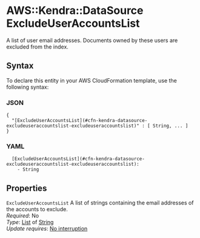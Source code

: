 # AWS::Kendra::DataSource ExcludeUserAccountsList<a name="aws-properties-kendra-datasource-excludeuseraccountslist"></a>

A list of user email addresses\. Documents owned by these users are excluded from the index\. 

## Syntax<a name="aws-properties-kendra-datasource-excludeuseraccountslist-syntax"></a>

To declare this entity in your AWS CloudFormation template, use the following syntax:

### JSON<a name="aws-properties-kendra-datasource-excludeuseraccountslist-syntax.json"></a>

```
{
  "[ExcludeUserAccountsList](#cfn-kendra-datasource-excludeuseraccountslist-excludeuseraccountslist)" : [ String, ... ]
}
```

### YAML<a name="aws-properties-kendra-datasource-excludeuseraccountslist-syntax.yaml"></a>

```
  [ExcludeUserAccountsList](#cfn-kendra-datasource-excludeuseraccountslist-excludeuseraccountslist): 
    - String
```

## Properties<a name="aws-properties-kendra-datasource-excludeuseraccountslist-properties"></a>

`ExcludeUserAccountsList`  <a name="cfn-kendra-datasource-excludeuseraccountslist-excludeuseraccountslist"></a>
A list of strings containing the email addresses of the accounts to exclude\.  
*Required*: No  
*Type*: [List](#aws-properties-kendra-datasource-excludeuseraccountslist) of [String](#aws-properties-kendra-datasource-excludeuseraccountslist)  
*Update requires*: [No interruption](https://docs.aws.amazon.com/AWSCloudFormation/latest/UserGuide/using-cfn-updating-stacks-update-behaviors.html#update-no-interrupt)
